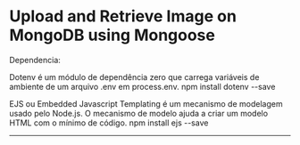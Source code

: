 # Upload and Retrieve Image on MongoDB using Mongoose


Dependencia:


Dotenv é um módulo de dependência zero que carrega variáveis ​​de ambiente de um arquivo .env em process.env.
npm install dotenv --save

EJS ou Embedded Javascript Templating é um mecanismo de modelagem usado pelo Node.js. O mecanismo de modelo ajuda a criar um modelo HTML com o mínimo de código.
npm install ejs --save


___________________________________________________________


